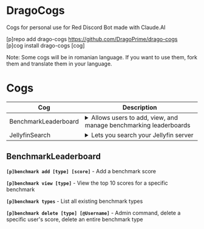 # DragoCogs
Cogs for personal use for Red Discord Bot made with Claude.AI

[p]repo add drago-cogs https://github.com/DragoPrime/drago-cogs<br>
[p]cog install drago-cogs [cog]

Note: Some cogs will be in romanian language. If you want to use them, fork them and translate them in your language.

# Cogs
| Cog | Description |
| --- | ----------- |
| BenchmarkLeaderboard | <details><summary>Allows users to add, view, and manage benchmarking leaderboards</summary>Allows users to add, view, and manage benchmarking leaderboards</details>
| JellyfinSearch | <details><summary>Lets you search your Jellyfin server</summary>Lets you search your Jellyfin server</details>


## BenchmarkLeaderboard

**`[p]benchmark add [type] [score]`** - Add a benchmark score

**`[p]benchmark view [type]`** - View the top 10 scores for a specific benchmark

**`[p]benchmark types`** - List all existing benchmark types

**`[p]benchmark delete [type] [@Username]`** - Admin command, delete a specific user's score, delete an entire benchmark type
